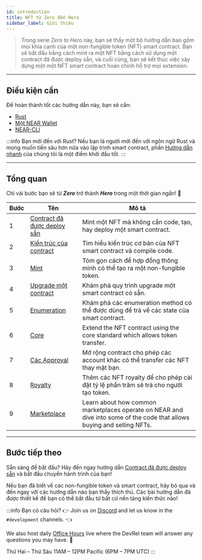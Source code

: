 ```yaml
---
id: introduction
title: NFT từ Zero đến Hero
sidebar_label: Giới thiệu
---
```


> Trong serie _Zero to Hero_ này, bạn sẽ thấy một bộ hướng dẫn bao gồm mọi khía cạnh của một non-fungible token (NFT) smart contract. Bạn sẽ bắt đầu bằng cách mint ra một NFT bằng cách sử dụng một contract đã được deploy sẵn, và cuối cùng, bạn sẽ kết thúc việc xây dựng một một NFT smart contract hoàn chỉnh hỗ trợ mọi extension.

---

## Điều kiện cần

Để hoàn thành tốt các hướng dẫn này, bạn sẽ cần:

- [Rust](/develop/prerequisites)
- [Một NEAR Wallet](https://testnet.mynearwallet.com/create)
- [NEAR-CLI](/tools/near-cli#setup)

:::info Bạn mới đến với Rust? Nếu bạn là người mới đến với ngôn ngữ Rust và mong muốn tiến sâu hơn nữa vào lập trình smart contract, phần [Hướng dẫn nhanh](/develop/quickstart-guide) của chúng tôi là một điểm khởi đầu tốt. :::

---

## Tổng quan

Chỉ vài bước bạn sẽ từ **_Zero_** trở thành **_Hero_** trong một thời gian ngắn! 💪

| Bước | Tên                                                                 | Mô tả                                                                                                                   |
| ---- | ------------------------------------------------------------------- | ----------------------------------------------------------------------------------------------------------------------- |
| 1    | [Contract đã được deploy sẵn](/tutorials/nfts/predeployed-contract) | Mint một NFT mà không cần code, tạo, hay deploy một smart contract.                                                     |
| 2    | [Kiến trúc của contract](/tutorials/nfts/skeleton)                  | Tìm hiểu kiến trúc cơ bản của NFT smart contract và compile code.                                                       |
| 3    | [Mint](/tutorials/nfts/minting)                                     | Tóm gọn cách để hợp đồng thông minh có thể tạo ra một non-fungible token.                                               |
| 4    | [Upgrade một contract](/tutorials/nfts/upgrade-contract)            | Khám phá quy trình upgrade một smart contract có sẵn.                                                                   |
| 5    | [Enumeration](/tutorials/nfts/enumeration)                          | Khám phá các enumeration method có thể được dùng để trả về các state của smart contract.                                |
| 6    | [Core](/tutorials/nfts/core)                                        | Extend the NFT contract using the core standard which allows token transfer.                                            |
| 7    | [Các Approval](/tutorials/nfts/approvals)                           | Mở rộng contract cho phép các account khác có thể transfer các NFT thay mặt bạn.                                        |
| 8    | [Royalty](/tutorials/nfts/royalty)                                  | Thêm các NFT royalty để cho phép cài đặt tỷ lệ phần trăm sẽ trả cho người tạo token.                                    |
| 9    | [Marketplace](/tutorials/nfts/marketplace)                          | Learn about how common marketplaces operate on NEAR and dive into some of the code that allows buying and selling NFTs. |


<!--
1. [Events](/tutorials/nfts/events): in this tutorial you'll explore the events extension, allowing the contract to react on certain events.
2. [Marketplace](/tutorials/nfts/marketplace): in the last tutorial you'll be exploring some key aspects of the marketplace contract.
-->

---

## Bước tiếp theo

Sẵn sàng để bắt đầu? Hãy đến ngay hướng dẫn [Contract đã được deploy sẵn](/tutorials/nfts/predeployed-contract) và bắt đầu chuyến hành trình của bạn!

Nếu bạn đã biết về các non-fungible token và smart contract, hãy bỏ qua và đến ngay với các hướng dẫn nào bạn thấy thích thú. Các bài hướng dẫn đã được thiết kế để bạn có thể bắt đầu từ bất cứ nền tảng kiến thức nào!

:::info Bạn có câu hỏi? 👉 Join us on [Discord](https://near.chat/) and let us know in the `#development` channels. 👈

We also host daily [Office Hours](https://pages.near.org/developers/get-help/office-hours/) live where the DevRel team will answer any questions you may have. 🤔

Thứ Hai – Thứ Sáu 11AM – 12PM Pacific (6PM – 7PM UTC) :::
